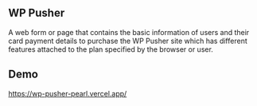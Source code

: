 ## WP Pusher
A web form or page that contains the basic information of users and their card payment details to purchase the WP Pusher site which has different features attached to the plan specified by the browser or user.


## Demo

https://wp-pusher-pearl.vercel.app/
